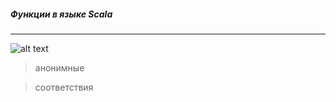 ##### Функции в языке **Scala**

---


![alt text](http://www.scala-lang.org/resources/img/scalasphere.png "SCALA")

>анонимные

> соответствия

>